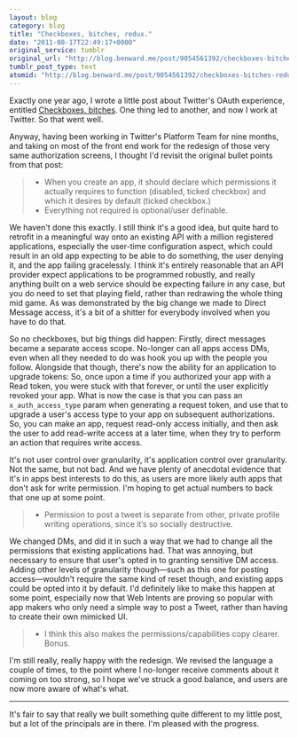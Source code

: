 ```yaml
---
layout: blog
category: blog
title: "Checkboxes, bitches, redux."
date: "2011-08-17T22:49:17+0000"
original_service: tumblr
original_url: "http://blog.benward.me/post/9054561392/checkboxes-bitches-redux"
tumblr_post_type: text
atomid: "http://blog.benward.me/post/9054561392/checkboxes-bitches-redux"
---
```

Exactly one year ago, I wrote a little post about Twitter's OAuth experience, entitled [Checkboxes, bitches](http://blog.benward.me/post/968515729). One thing led to another, and now I work at Twitter. So that went well.

Anyway, having been working in Twitter's Platform Team for nine months, and taking on most of the front end work for the redesign of those very same authorization screens, I thought I'd revisit the original bullet points from that post:

> * When you create an app, it should declare which permissions it actually requires to function (disabled, ticked checkbox) and which it desires by default (ticked checkbox.)
> * Everything not required is optional/user definable.

We haven't done this exactly. I still think it's a good idea, but quite hard to retrofit in a meaningful way onto an existing API with a million registered applications, especially the user-time configuration aspect, which could result in an old app expecting to be able to do something, the user denying it, and the app failing gracelessly. I think it's entirely reasonable that an API provider expect applications to be programmed robustly, and really anything built on a web service should be expecting failure in any case, but you do need to set that playing field, rather than redrawing the whole thing mid game. As was demonstrated by the big change we made to Direct Message access, it's a bit of a shitter for everybody involved when you have to do that.

So no checkboxes, but big things did happen: Firstly, direct messages became a separate access scope. No-longer can all apps access DMs, even when all they needed to do was hook you up with the people you follow. Alongside that though, there's now the ability for an application to upgrade tokens: So, once upon a time if you authorized your app with a Read token, you were stuck with that forever, or until the user explicitly revoked your app. What is now the case is that you can pass an `x_auth_access_type` param when generating a request token, and use that to upgrade a user's access type to your app on subsequent authorizations. So, you can make an app, request read-only access initially, and then ask the user to add read-write access at a later time, when they try to perform an action that requires write access.

It's not user control over granularity, it's application control over granularity. Not the same, but not bad. And we have plenty of anecdotal evidence that it's in apps best interests to do this, as users are more likely auth apps that don't ask for write permission. I'm hoping to get actual numbers to back that one up at some point.

> * Permission to post a tweet is separate from other, private profile writing operations, since it’s so socially destructive.

We changed DMs, and did it in such a way that we had to change all the permissions that existing applications had. That was annoying, but necessary to ensure that user's opted in to granting sensitive DM access. Adding other levels of granularity though—such as this one for posting access—wouldn't require the same kind of reset though, and existing apps could be opted into it by default. I'd definitely like to make this happen at some point, especially now that Web Intents are proving so popular with app makers who only need a simple way to post a Tweet, rather than having to create their own mimicked UI.

> * I think this also makes the permissions/capabilities copy clearer. Bonus.

I'm still really, really happy with the redesign. We revised the language a couple of times, to the point where I no-longer receive comments about it coming on too strong, so I hope we've struck a good balance, and users are now more aware of what's what.

***

It's fair to say that really we built something quite different to my little post, but a lot of the principals are in there. I'm pleased with the progress.